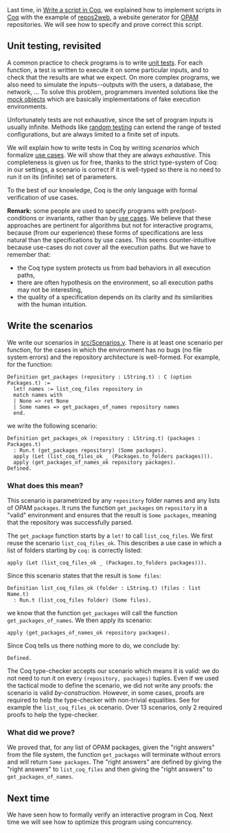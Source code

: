 Last time, in [Write a script in Coq](http://coq-blog.clarus.me/write-a-script-in-coq.html), we explained how to implement scripts in [Coq](https://coq.inria.fr/) with the example of [repos2web](https://github.com/clarus/repos2web), a website generator for [OPAM](http://opam.ocaml.org/) repositories. We will see how to specify and prove correct this script.

## Unit testing, revisited
A common practice to check programs is to write [unit tests](http://en.wikipedia.org/wiki/Unit_testing). For each function, a test is written to execute it on some particular inputs, and to check that the results are what we expect. On more complex programs, we also need to simulate the inputs--outputs with the users, a database, the network, ... To solve this problem, programmers invented solutions like the [mock objects](http://en.wikipedia.org/wiki/Mock_object) which are basically implementations of fake execution environments.

Unfortunately tests are not exhaustive, since the set of program inputs is usually infinite. Methods like [random testing](http://en.wikipedia.org/wiki/Random_testing) can extend the range of tested configurations, but are always limited to a finite set of inputs.

We will explain how to write tests in Coq by writing *scenarios* which formalize [use cases](http://en.wikipedia.org/wiki/Use_case). We will show that they are always *exhaustive*. This completeness is given us for free, thanks to the strict type-system of Coq: in our settings, a scenario is correct if it is well-typed so there is no need to run it on its (infinite) set of parameters.

To the best of our knowledge, Coq is the only language with formal verification of use cases.

**Remark:** some people are used to specify programs with pre/post-conditions or invariants, rather than by [use cases](http://en.wikipedia.org/wiki/Use_case). We believe that these approaches are pertinent for algorithms but not for interactive programs, because (from our experience) these forms of specifications are less natural than the specifications by use cases. This seems counter-intuitive because use-cases do not cover all the execution paths. But we have to remember that:

* the Coq type system protects us from bad behaviors in all execution paths,
* there are often hypothesis on the environment, so all execution paths may not be interesting,
* the quality of a specification depends on its clarity and its similarities with the human intuition.

## Write the scenarios
We write our scenarios in [src/Scenarios.v](https://github.com/clarus/repos2web/blob/master/src/Scenarios.v). There is at least one scenario per function, for the cases in which the environment has no bugs (no file system errors) and the repository architecture is well-formed. For example, for the function:

    Definition get_packages (repository : LString.t) : C (option Packages.t) :=
      let! names := list_coq_files repository in
      match names with
      | None => ret None
      | Some names => get_packages_of_names repository names
      end.

we write the following scenario:

    Definition get_packages_ok (repository : LString.t) (packages : Packages.t)
      : Run.t (get_packages repository) (Some packages).
      apply (Let (list_coq_files_ok _ (Packages.to_folders packages))).
      apply (get_packages_of_names_ok repository packages).
    Defined.

### What does this mean?

This scenario is parametrized by any `repository` folder names and any lists of OPAM `packages`. It runs the function `get_packages` on `repository` in a "valid" environment and ensures that the result is `Some packages`, meaning that the repository was successfully parsed.

The `get_package` function starts by a `let!` to call `list_coq_files`. We first reuse the scenario `list_coq_files_ok`. This describes a use case in which a list of folders starting by `coq:` is correctly listed:

    apply (Let (list_coq_files_ok _ (Packages.to_folders packages))).

Since this scenario states that the result is `Some files`:

    Definition list_coq_files_ok (folder : LString.t) (files : list Name.t)
      : Run.t (list_coq_files folder) (Some files).

we know that the function `get_packages` will call the function `get_packages_of_names`. We then apply its scenario:

    apply (get_packages_of_names_ok repository packages).

Since Coq tells us there nothing more to do, we conclude by:

    Defined.

The Coq type-checker accepts our scenario which means it is valid: we do not need to run it on every `(repository, packages)` tuples. Even if we used the tactical mode to define the scenario, we did not write any proofs: the scenario is valid *by-construction*. However, in some cases, proofs are required to help the type-checker with non-trivial equalities. See for example the `list_coq_files_ok` scenario. Over 13 scenarios, only 2 required proofs to help the type-checker.

### What did we prove?
We proved that, for any list of OPAM packages, given the "right answers" from the file system, the function `get_packages` will terminate without errors and will return `Some packages`. The "right answers" are defined by giving the "right answers" to `list_coq_files` and then giving the "right answers" to `get_packages_of_names`.

## Next time
We have seen how to formally verify an interactive program in Coq. Next time we will see how to optimize this program using concurrency.
